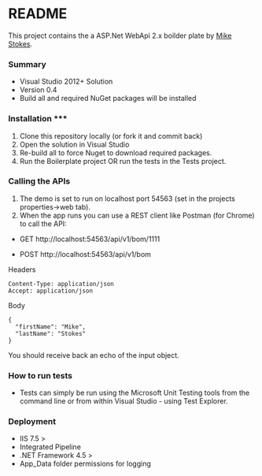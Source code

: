 # README #

This project contains the a ASP.Net WebApi 2.x boilder plate by [Mike Stokes](http://mikestokes.co).

### Summary ###

* Visual Studio 2012+ Solution
* Version 0.4
* Build all and required NuGet packages will be installed

### Installation ***

1. Clone this repository locally (or fork it and commit back)
2. Open the solution in Visual Studio
3. Re-build all to force Nuget to download required packages.
4. Run the Boilerplate project OR run the tests in the Tests project.

### Calling the APIs ###

1. The demo is set to run on localhost port 54563 (set in the projects properties->web tab).
2. When the app runs you can use a REST client like Postman (for Chrome) to call the API:

- GET http://localhost:54563/api/v1/bom/1111

- POST  http://localhost:54563/api/v1/bom

Headers

```
Content-Type: application/json
Accept: application/json
```

Body

```
{  "firstName": "Mike",  "lastName": "Stokes"}
```

You should receive back an echo of the input object.

### How to run tests ###

* Tests can simply be run using the Microsoft Unit Testing tools from the command line or from within Visual Studio - using Test Explorer.

### Deployment ###

* IIS 7.5 >
* Integrated Pipeline
* .NET Framework 4.5 >
* App_Data folder permissions for logging


